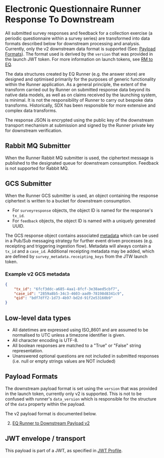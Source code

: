 # Electronic Questionnaire Runner Response To Downstream

All submitted survey responses and feedback for a collection exercise (a periodic questionnaire within a survey series) are transformed into data formats described below for downstream processing and analysis. Currently, only the v2 downstream data format is supported (See: [Payload Formats][payload_formats]). The format used is derived by the `version` that was provided in the launch JWT token. For more information on launch tokens, see [RM to EQ][rm_to_eq_runner].

The data structures created by EQ Runner (e.g. the answer store) are designed and optimised primarily for the purposes of generic functionality within the Runner application. As a general principle, the extent of the transform carried out by Runner on submitted response data beyond its native data models, as well as on claims received by the launching system, is minimal. It is not the responsibility of Runner to carry out bespoke data transforms. Historically, SDX has been responsible for more extensive and complex data transforms.

The response JSON is encrypted using the public key of the downstream transport mechanism at submission and signed by the Runner private key for downstream verification.

## Rabbit MQ Submitter

When the Runner Rabbit MQ submitter is used, the ciphertext message is published to the designated queue for downstream consumption. Feedback is not supported for Rabbit MQ.

## GCS Submitter

When the Runner GCS submitter is used, an object containing the response ciphertext is written to a bucket for downstream consumption.

- For `surveyresponse` objects, the object ID is named for the response's `tx_id`.
- For `feedback` objects, the object ID is named with a uniquely generated UUID.

The GCS response object contains associated [metadata][gcs_metadata] which can be used in a Pub/Sub messaging strategy for further event driven processes (e.g. receipting and triggering ingestion flow).
Metadata will always contain a `tx_id` and a `case_id`.
Additional receipting metadata may be added, which are defined by `survey_metadata.receipting_keys` from the JTW launch token.

### Example v2 GCS metadata

```json
{
	"tx_id": "6fcf3ddc-a685-4aa1-8fcf-3e38aed5cbf7",
	"case_id": "2859a8b5-34c3-4603-aad9-78198d8341c9",
	"qid": "bdf7dff2-1d73-4b97-bd2d-91f2e53160b9"
}
```

## Low-level data types

- All datetimes are expressed using ISO_8601 and are assumed to be normalised to UTC unless a timezone identifier is given.
- All character encoding is UTF-8.
- All boolean responses are matched to a "True" or "False" string representation.
- Unanswered optional questions are not included in submitted responses (i.e. null or empty strings values are NOT included)

## Payload Formats

The downstream payload format is set using the `version` that was provided in the launch token, currently only v2 is supported. This is not to be confused with runner's `data_version` which is responsible for the structure of the `data` property within the payload.

The v2 payload format is documented below.

2. [EQ Runner to Downstream Payload v2][eq_runner_to_downstream_payload_v2]

## JWT envelope / transport

This payload is part of a JWT, as specified in [JWT Profile][jwt_profile].

[gcs_metadata]: https://cloud.google.com/storage/docs/viewing-editing-metadata "GCS Metadata"
[jwt_profile]: jwt_profile.md "JWT Profile Definition"
[eq_runner_to_downstream_payload_v1]: eq_runner_to_downstream_payload_v1.md "EQ to Downstream Runner Payload v1 Definition"
[eq_runner_to_downstream_payload_v2]: eq_runner_to_downstream_payload_v2.md "EQ to Downstream Runner Payload v2 Definition"
[rm_to_eq_runner]: respondent_management_to_electronic_questionnaire_runner.md "RM to EQ Runner"
[payload_formats]: electronic_questionnaire_runner_to_downstream#payload-formats "Payload Formats"
